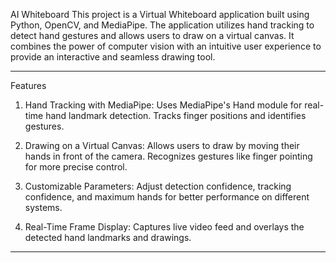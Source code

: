 AI Whiteboard
This project is a Virtual Whiteboard application built using Python, OpenCV, and MediaPipe. The application utilizes hand tracking to detect hand gestures and allows users to draw on a virtual canvas. It combines the power of computer vision with an intuitive user experience to provide an interactive and seamless drawing tool.

----------------------------------------------------------------------------------------------------------------------------------------------------------------------

Features
1. Hand Tracking with MediaPipe:
   Uses MediaPipe's Hand module for real-time hand landmark detection.
   Tracks finger positions and identifies gestures.
   
3. Drawing on a Virtual Canvas:
   Allows users to draw by moving their hands in front of the camera.
   Recognizes gestures like finger pointing for more precise control.
   
5. Customizable Parameters:
   Adjust detection confidence, tracking confidence, and maximum hands for better performance on different systems.
   
7. Real-Time Frame Display:
   Captures live video feed and overlays the detected hand landmarks and drawings.

--------------------------------------------------------------------------------------------------------------------------------------------------------------------
